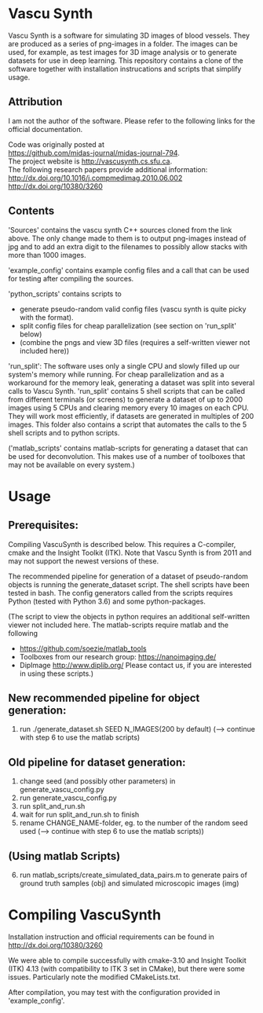 # Vascu Synth
Vascu Synth is a software for simulating 3D images of blood vessels.  They are produced as a series of png-images in a folder.  The images can be used, for example, as test images for 3D image analysis or to generate datasets for use in deep learning.  This repository contains a clone of the software together with installation instrucations and scripts that simplify usage.

## Attribution
I am not the author of the software.  Please refer to the following links for the official documentation.

Code was originally posted at  
https://github.com/midas-journal/midas-journal-794.  
The project website is 
http://vascusynth.cs.sfu.ca.  
The following research papers provide additional information:  
http://dx.doi.org/10.1016/j.compmedimag.2010.06.002  
http://dx.doi.org/10380/3260  

## Contents
'Sources' contains the vascu synth C++ sources cloned from the link above.  The only change made to them is to output png-images instead of jpg and to add an extra digit to the filenames to possibly allow stacks with more than 1000 images.

'example_config' contains example config files and a call that can be used for testing after compiling the sources.

'python_scripts' contains scripts to 
* generate pseudo-random valid config files (vascu synth is quite picky with the format).  
* split config files for cheap parallelization (see section on 'run_split' below)
* (combine the pngs and view 3D files (requires a self-written viewer not included here))

'run_split':  The software uses only a single CPU and slowly filled up our system's memory while running.  For cheap parallelization and as a workaround for the memory leak, generating a dataset was split into several calls to Vascu Synth.  'run_split' contains 5 shell scripts that can be called from different terminals (or screens) to generate a dataset of up to 2000 images using 5 CPUs and clearing memory every 10 images on each CPU.  They will work most efficiently, if datasets are generated in multiples of 200 images.  This folder also contains a script that automates the calls to the 5 shell scripts and to python scripts.

('matlab_scripts' contains matlab-scripts for generating a dataset that can be used for deconvolution.  This makes use of a number of toolboxes that may not be available on every system.)


# Usage
## Prerequisites:
Compiling VascuSynth is described below.  This requires a C-compiler, cmake and the Insight Toolkit (ITK).  Note that Vascu Synth is from 2011 and may not support the newest versions of these.

The recommended pipeline for generation of a dataset of pseudo-random objects is running the generate_dataset script.  The shell scripts have been tested in bash.  The config generators called from the scripts requires Python (tested with Python 3.6) and some python-packages.

(The script to view the objects in python requires an additional self-written viewer not included here.
The matlab-scripts require matlab and the following
* https://github.com/soezie/matlab_tools
* Toolboxes from our research group: https://nanoimaging.de/
* DipImage http://www.diplib.org/
Please contact us, if you are interested in using these scripts.)

## New recommended pipeline for object generation:
1. run ./generate_dataset.sh SEED N_IMAGES(200 by default)
(--> continue with step 6 to use the matlab scripts)

## Old pipeline for dataset generation:
1. change seed (and possibly other parameters) in generate_vascu_config.py
2. run generate_vascu_config.py
3. run split_and_run.sh
4. wait for run split_and_run.sh to finish
5. rename CHANGE_NAME-folder, eg. to the number of the random seed used
(--> continue with step 6 to use the matlab scripts))

## (Using matlab Scripts)
6. run matlab_scripts/create_simulated_data_pairs.m to generate pairs of ground truth samples (obj) and simulated microscopic images (img)


# Compiling VascuSynth
Installation instruction and official requirements can be found in  
http://dx.doi.org/10380/3260  

We were able to compile successfully with cmake-3.10 and Insight Toolkit (ITK) 4.13 (with compatibility to ITK 3 set in CMake), but there were some issues.  Particularly note the modified CMakeLists.txt.

After compilation, you may test with the configuration provided in 'example_config'.
